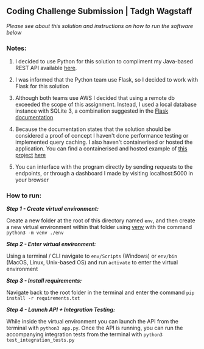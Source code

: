 ## Coding Challenge Submission | Tadgh Wagstaff

*Please see about this solution and instructions on how to run the software below*

### Notes: 

1) I decided to use Python for this solution to compliment my Java-based REST API available [here](https://github.com/TadghW/pprRank). 

2) I was informed that the Python team use Flask, so I decided to work with Flask for this solution

2) Although both teams use AWS I decided that using a remote db exceeded the scope of this assignment. Instead, I used a local database instance with SQLite 3, a combination suggested in the [Flask documentation](https://flask.palletsprojects.com/en/2.2.x/patterns/sqlite3/)

3) Because the documentation states that the solution should be considered a proof of concept I haven't done performance testing or implemented query caching. I also haven't containerised or hosted the application. You can find a containerised and hosted example of [this project](https://github.com/TadghW/pprRank) [here](https://headphones.science)

4) You can interface with the program directly by sending requests to the endpoints, or through a dashboard I made by visiting localhost:5000 in your browser

### How to run: 

_**Step 1 - Create virtual environment:**_ 

Create a new folder at the root of this directory named ``env``, and then create a new virtual environment within that folder using [venv](https://docs.python.org/3/library/venv.html#module-venv) with the command ``python3 -m venv ./env``

_**Step 2 - Enter virtual environment:**_ 

Using a terminal / CLI navigate to ``env/Scripts`` (Windows) or ``env/bin`` (MacOS, Linux, Unix-based OS) and run `activate` to enter the virtual environment 

_**Step 3 - Install requirements:**_ 

Navigate back to the root folder in the terminal and enter the command `pip install -r requirements.txt`

_**Step 4 - Launch API + Integration Testing:**_ 

While inside the virtual environment you can launch the API from the terminal with `python3 app.py`. Once the API is running, you can run the accompanying integration tests from the terminal with `python3 test_integration_tests.py`

